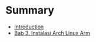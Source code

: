 # Summary

* [Introduction](README.md)
* [Bab 3. Instalasi Arch Linux Arm](bab-3.-instalasi-arch-linux-arm.md)

